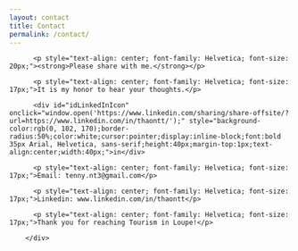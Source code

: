 ```yaml
---
layout: contact
title: Contact
permalink: /contact/
---
```

<div class="wrapper">
        <div class="contact">

          <p style="text-align: center; font-family: Helvetica; font-size: 20px;"><strong>Please share with me.</strong></p>
          
          <p style="text-align: center; font-family: Helvetica; font-size: 17px;">It is my honor to hear your thoughts.</p>
          
          <div id="idLinkedInIcon" onclick="window.open('https://www.linkedin.com/sharing/share-offsite/?url=https://www.linkedin.com/in/thaontt/');" style="background-color:rgb(0, 102, 170);border-radius:50%;color:white;cursor:pointer;display:inline-block;font:bold 35px Arial, Helvetica, sans-serif;height:40px;margin-top:1px;text-align:center;width:40px;">in</div>
          
          <p style="text-align: center; font-family: Helvetica; font-size: 17px;">Email: tenny.nt3@gmail.com</p>

          <p style="text-align: center; font-family: Helvetica; font-size: 17px;">Linkedin: www.linkedin.com/in/thaontt</p>

          <p style="text-align: center; font-family: Helvetica; font-size: 17px;">Thank you for reaching Tourism in Loupe!</p>

        </div>
</div>
